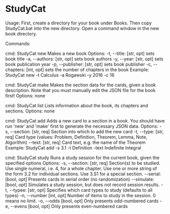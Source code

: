 # StudyCat

Usage:
First, create a directory for your book under Books.  Then copy StudyCat.bat into the new directory.  Open a command window in the new book directory.

Commands:

cmd: StudyCat new
Makes a new book
  Options:
    -t, --title:        [str, opt] sets book title
    -a, --authors:      [str, opt] sets book authors
    -y, --year:         [str, opt] sets book publication year
    -p, --publisher:    [str, opt] sets book publisher
    -c, --chapters:     [int, opt] sets the number of chapters in the book
  Example:
    StudyCat new -t Calculus -a Rogawski -y 2016 -c 16

cmd: StudyCat make
Makes the section data for the cards, given a book description.  Note that you must manually edit the JSON file for the book first!
  Options: none

cmd: StudyCat list
Lists information about the book, its chapters and sections.
  Options: none

cmd: StudyCat add
Adds a new card to a section in a book.  You should have run 'new' and 'make' first to generate the necessary JSON data.
  Options:
    -s, --section:  [str, req] Section into which to add the new card
    -t, --type:     [str, req] Card type (values: Problem, Definition, Theorem, Lemma, Note, Algorithm)
    --text:         [str, req] Card text, e.g. the name of the Theorem
  Example:
    StudyCat add -s 3.1 -t Definition -text Indefinite Integral

cmd: StudyCat study
Runs a study session for the current book, given the specified options
  Options:
    -s, --section:  [str, req] Section(s) to be studied.  Use single numeral, i.e. 4, for a whole chapter.  Use one or more string of the form 3.2 for individual sections.  Use 3.S1 for a special section.
    --serial:       [bool, opt] Presents cards in serial order (no randomization)
    --simulate:     [bool, opt] Simulates a study session, but does not record session results.
    -t, --typee:    [str, opt] Specifies which card types to study (defaults to all types)
    -n, --number    [int, opt] Number of items to study in the session.  0 means no limit.
    -o, --odds      [bool, opt] Only presents odd-numbered cards
    -e, --evens     [bool, opt] Only presents even-numbered cards
